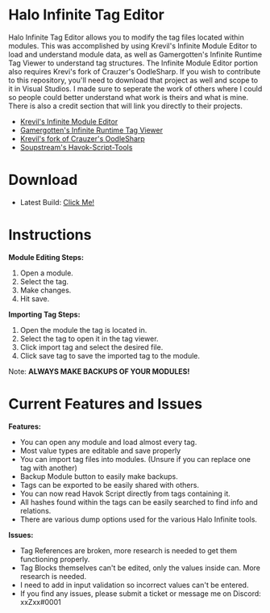 # Halo Infinite Tag Editor
Halo Infinite Tag Editor allows you to modify the tag files located within modules. This was accomplished by using Krevil's Infinite Module Editor to load and understand module data, as well as Gamergotten's Infinite Runtime Tag Viewer to understand tag structures. The Infinite Module Editor portion also requires Krevi's fork of Crauzer's OodleSharp. If you wish to contribute to this repository, you'll need to download that project as well and scope to it in Visual Studios. I made sure to seperate the work of others where I could so people could better understand what work is theirs and what is mine. There is also a credit section that will link you directly to their projects.

  - [Krevil's Infinite Module Editor](https://github.com/Krevil/InfiniteModuleEditor)
  - [Gamergotten's Infinite Runtime Tag Viewer](https://github.com/Gamergotten/Infinite-runtime-tagviewer)
  - [Krevil's fork of Crauzer's OodleSharp](https://github.com/Krevil/OodleSharp)
  - [Soupstream's Havok-Script-Tools](https://github.com/soupstream/havok-script-tools)

# Download
  - Latest Build: [Click Me!](https://nightly.link/Z-15/Halo-Infinite-Tag-Editor/workflows/dotnet-desktop/master/HITE.zip)
  
# Instructions
**Module Editing Steps:**
  1. Open a module.
  2. Select the tag.
  3. Make changes.
  4. Hit save.

**Importing Tag Steps:**
  1. Open the module the tag is located in.
  2. Select the tag to open it in the tag viewer.
  3. Click import tag and select the desired file.
  4. Click save tag to save the imported tag to the module.
 
 Note: **ALWAYS MAKE BACKUPS OF YOUR MODULES!**
# Current Features and Issues

**Features:**
  - You can open any module and load almost every tag. 
  - Most value types are editable and save properly
  - You can import tag files into modules. (Unsure if you can replace one tag with another)
  - Backup Module button to easily make backups.
  - Tags can be exported to be easily shared with others.
  - You can now read Havok Script directly from tags containing it.
  - All hashes found within the tags can be easily searched to find info and relations.
  - There are various dump options used for the various Halo Infinite tools.
  
**Issues:**
  - Tag References are broken, more research is needed to get them functioning properly.
  - Tag Blocks themselves can't be edited, only the values inside can. More research is needed.
  - I need to add in input validation so incorrect values can't be entered.
  - If you find any issues, please submit a ticket or message me on Discord: xxZxx#0001
